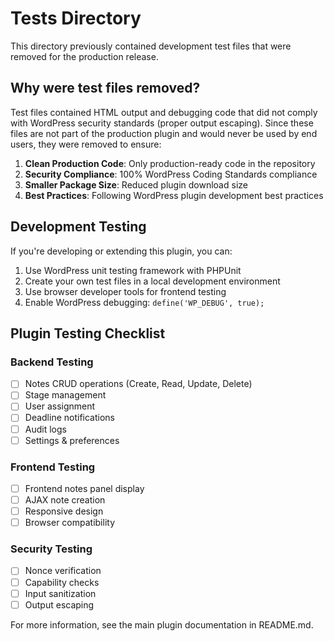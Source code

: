 # Tests Directory

This directory previously contained development test files that were removed for the production release.

## Why were test files removed?

Test files contained HTML output and debugging code that did not comply with WordPress security standards (proper output escaping). Since these files are not part of the production plugin and would never be used by end users, they were removed to ensure:

1. **Clean Production Code**: Only production-ready code in the repository
2. **Security Compliance**: 100% WordPress Coding Standards compliance
3. **Smaller Package Size**: Reduced plugin download size
4. **Best Practices**: Following WordPress plugin development best practices

## Development Testing

If you're developing or extending this plugin, you can:

1. Use WordPress unit testing framework with PHPUnit
2. Create your own test files in a local development environment
3. Use browser developer tools for frontend testing
4. Enable WordPress debugging: `define('WP_DEBUG', true);`

## Plugin Testing Checklist

### Backend Testing
- [ ] Notes CRUD operations (Create, Read, Update, Delete)
- [ ] Stage management
- [ ] User assignment
- [ ] Deadline notifications
- [ ] Audit logs
- [ ] Settings & preferences

### Frontend Testing
- [ ] Frontend notes panel display
- [ ] AJAX note creation
- [ ] Responsive design
- [ ] Browser compatibility

### Security Testing
- [ ] Nonce verification
- [ ] Capability checks
- [ ] Input sanitization
- [ ] Output escaping

For more information, see the main plugin documentation in README.md.

